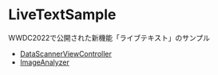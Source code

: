 # LiveTextSample

WWDC2022で公開された新機能「ライブテキスト」のサンプル
- [DataScannerViewController](https://developer.apple.com/documentation/visionkit/datascannerviewcontroller)
- [ImageAnalyzer](https://developer.apple.com/documentation/visionkit/imageanalyzer)
